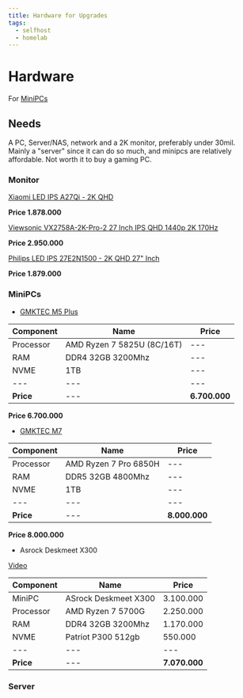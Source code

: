 ```yaml
---
title: Hardware for Upgrades
tags:
  - selfhost
  - homelab
---
```


# Hardware

For [MiniPCs](./minipc.md)

## Needs

A PC, Server/NAS, network and a 2K monitor, preferably under 30mil.
Mainly a "server" since it can do so much, and minipcs are relatively affordable. Not worth it to buy a gaming PC.

### Monitor
[Xiaomi LED IPS A27Qi - 2K QHD](https://www.tokopedia.com/tokobaruofficial/monitor-xiaomi-led-ips-a27qi-2k-qhd-27-inch-garansi-resmi-3-tahun-1730909484614190427?extParam=ivf%3Dfalse%26keyword%3D2k+monitor+27+inch%26search_id%3D20250523172833FD2050BBFFF0ED154PON%26src%3Dsearch&t_id=1748021321878&t_st=1&t_pp=search_result&t_efo=search_pure_goods_card&t_ef=goods_search&t_sm=&t_spt=search_result)

**Price 1.878.000**

[Viewsonic VX2758A-2K-Pro-2 27 Inch IPS QHD 1440p 2K 170Hz](https://www.tokopedia.com/abditama-official/monitor-led-viewsonic-vx2758a-2k-pro-2-27-ips-1440p-qhd-170hz-ergo-vx2758a-2k-pro2-seller?extParam=ivf%3Dtrue%26keyword%3D2k+monitor+27+inch%26search_id%3D20250523172833FD2050BBFFF0ED154PON%26src%3Dsearch%26whid%3D41808&t_id=1748021393932&t_st=1&t_pp=search_result&t_efo=search_pure_goods_card&t_ef=goods_search&t_sm=&t_spt=search_result)

**Price 2.950.000**

[Philips LED IPS 27E2N1500 - 2K QHD 27" Inch](https://www.tokopedia.com/jayapc/monitor-philips-led-ips-27e2n1500-2k-qhd-27-inch?extParam=ivf%3Dfalse%26keyword%3D2k+monitor+27+inch%26search_id%3D20250523172833FD2050BBFFF0ED154PON%26src%3Dsearch&t_id=1748021511446&t_st=1&t_pp=search_result&t_efo=search_pure_goods_card&t_ef=goods_search&t_sm=&t_spt=search_result)

**Price 1.879.000**

### MiniPCs

- [GMKTEC M5 Plus](https://www.tokopedia.com/gmktecminipc/mini-pc-amd-ryzen-7-5825u-gmktec-m5-plus-16gb-ram-ddr4-512-ssd-nvme-windows-11-pro-1730786125027247972?extParam=ivf%3Dfalse%26keyword%3Dgmktec+m5+plus%26search_id%3D20250514140011E99F3F53DAD4C111DR6X%26src%3Dsearch&t_id=1747231038629&t_st=3&t_pp=search_result&t_efo=search_pure_goods_card&t_ef=goods_search&t_sm=&t_spt=search_result)

| Component | Name | Price |
|--- | --- | --- |
| Processor | AMD Ryzen 7 5825U (8C/16T) | --- |
| RAM | DDR4 32GB 3200Mhz | --- |
| NVME | 1TB | ---|
| --- | --- | --- |
| **Price** | --- | **6.700.000** |

**Price 6.700.000**

- [GMKTEC M7](https://www.tokopedia.com/gmktecminipc/mini-pc-gaming-amd-ryzen-7-6850h-gmktec-m7-16gb-ddr5-512gb-ssd-nvme-windows-11-pro-ori-1730995782325274468?extParam=src%3Dshop%26whid%3D18156184&aff_unique_id=&channel=others&chain_key=)

| Component | Name | Price |
|--- | --- | --- |
| Processor | AMD Ryzen 7 Pro 6850H | --- |
| RAM | DDR5 32GB 4800Mhz | --- |
| NVME | 1TB | ---|
| --- | --- | --- |
| **Price** | --- | **8.000.000** |

**Price 8.000.000**

- Asrock Deskmeet X300

[Video](https://www.youtube.com/watch?v=PEGnwOB0OHM)

| Component | Name | Price |
|--- | --- | --- |
| MiniPC | ASrock Deskmeet X300 | 3.100.000 |
| Processor | AMD Ryzen 7 5700G | 2.250.000 |
| RAM | DDR4 32GB 3200Mhz | 1.170.000 |
| NVME | Patriot P300 512gb | 550.000 |
| --- | --- | --- |
| **Price** | --- | **7.070.000** |



### Server
